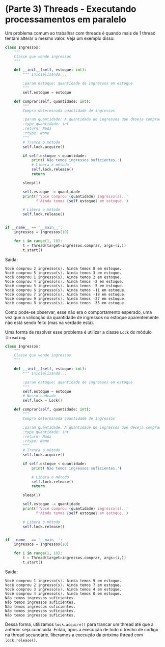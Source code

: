 # (Parte 3) Threads - Executando processamentos em paralelo

Um problema comum ao trabalhar com threads é quando mais de 1 thread tentam alterar o mesmo valor. Veja um exemplo disso:

```python
class Ingressos:
    """
    Classe que vende ingressos
    """

    def __init__(self, estoque: int):
        """ Inicializando...

        :param estoque: quantidade de ingressos em estoque
        """
        self.estoque = estoque

    def comprar(self, quantidade: int):
        """
        Compra determinada quantidade de ingressos

        :param quantidade: A quantidade de ingressos que deseja comprar
        :type quantidade: int
        :return: Nada
        :rtype: None
        """
        # Tranca o método
        self.lock.acquire()

        if self.estoque < quantidade:
            print('Não temos ingressos suficientes.')
            # Libera o método
            self.lock.release()
            return

        sleep(1)

        self.estoque -= quantidade
        print(f'Você comprou {quantidade} ingresso(s). '
              f'Ainda temos {self.estoque} em estoque.')

        # Libera o método
        self.lock.release()


if __name__ == '__main__':
    ingressos = Ingressos(10)

    for i in range(1, 10):
        t = Thread(target=ingressos.comprar, args=(i,))
        t.start()
```

Saída:

```console
Você comprou 2 ingresso(s). Ainda temos 8 em estoque.
Você comprou 5 ingresso(s). Ainda temos 3 em estoque.
Você comprou 1 ingresso(s). Ainda temos 2 em estoque.
Você comprou 4 ingresso(s). Ainda temos -2 em estoque.
Você comprou 3 ingresso(s). Ainda temos -5 em estoque.
Você comprou 6 ingresso(s). Ainda temos -11 em estoque.
Você comprou 7 ingresso(s). Ainda temos -18 em estoque.
Você comprou 9 ingresso(s). Ainda temos -27 em estoque.
Você comprou 8 ingresso(s). Ainda temos -35 em estoque
```

Como pode-se observar, esse não era o comportamento esperado, uma vez que a validação da quantidade de ingressos no estoque aparentemente não está sendo feito (mas na verdade está).

Uma forma de resolver esse problema é utilizar a classe `Lock` do módulo `threading`:

```python
class Ingressos:
    """
    Classe que vende ingressos
    """

    def __init__(self, estoque: int):
        """ Inicializando...

        :param estoque: quantidade de ingressos em estoque
        """
        self.estoque = estoque
        # Nosso cadeado
        self.lock = Lock()

    def comprar(self, quantidade: int):
        """
        Compra determinada quantidade de ingressos

        :param quantidade: A quantidade de ingressos que deseja comprar
        :type quantidade: int
        :return: Nada
        :rtype: None
        """
        # Tranca o método
        self.lock.acquire()

        if self.estoque < quantidade:
            print('Não temos ingressos suficientes.')

            # Libera o método
            self.lock.release()
            return

        sleep(1)

        self.estoque -= quantidade
        print(f'Você comprou {quantidade} ingresso(s). '
              f'Ainda temos {self.estoque} em estoque.')

        # Libera o método
        self.lock.release()


if __name__ == '__main__':
    ingressos = Ingressos(10)

    for i in range(1, 10):
        t = Thread(target=ingressos.comprar, args=(i,))
        t.start()
```

Saída:

```console
Você comprou 1 ingresso(s). Ainda temos 9 em estoque.
Você comprou 2 ingresso(s). Ainda temos 7 em estoque.
Você comprou 3 ingresso(s). Ainda temos 4 em estoque.
Você comprou 4 ingresso(s). Ainda temos 0 em estoque.
Não temos ingressos suficientes.
Não temos ingressos suficientes.
Não temos ingressos suficientes.
Não temos ingressos suficientes.
Não temos ingressos suficientes.
```

Dessa forma, utilizamos `lock.acquire()` para trancar um thread até que a anterior seja concluída. Então, após a execução de todo o trecho de código na thread secundário, liberamos a execução da próxima thread com `lock.release()`.
